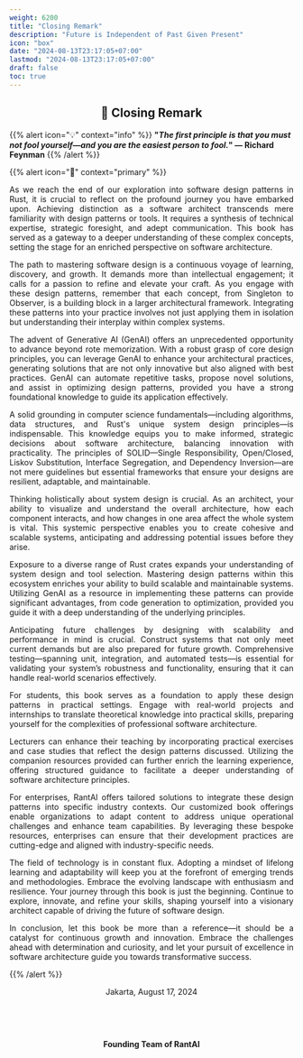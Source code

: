 ```yaml
---
weight: 6200
title: "Closing Remark"
description: "Future is Independent of Past Given Present"
icon: "box"
date: "2024-08-13T23:17:05+07:00"
lastmod: "2024-08-13T23:17:05+07:00"
draft: false
toc: true
---
```


<center>

## 🚪 Closing Remark

</center>

{{% alert icon="💡" context="info" %}}
<strong>"<em>The first principle is that you must not fool yourself—and you are the easiest person to fool.</em>" — Richard Feynman</strong>
{{% /alert %}}

{{% alert icon="🚪" context="primary" %}}

<p style="text-align: justify;">
As we reach the end of our exploration into software design patterns in Rust, it is crucial to reflect on the profound journey you have embarked upon. Achieving distinction as a software architect transcends mere familiarity with design patterns or tools. It requires a synthesis of technical expertise, strategic foresight, and adept communication. This book has served as a gateway to a deeper understanding of these complex concepts, setting the stage for an enriched perspective on software architecture.
</p>

<p style="text-align: justify;">
The path to mastering software design is a continuous voyage of learning, discovery, and growth. It demands more than intellectual engagement; it calls for a passion to refine and elevate your craft. As you engage with these design patterns, remember that each concept, from Singleton to Observer, is a building block in a larger architectural framework. Integrating these patterns into your practice involves not just applying them in isolation but understanding their interplay within complex systems.
</p>

<p style="text-align: justify;">
The advent of Generative AI (GenAI) offers an unprecedented opportunity to advance beyond rote memorization. With a robust grasp of core design principles, you can leverage GenAI to enhance your architectural practices, generating solutions that are not only innovative but also aligned with best practices. GenAI can automate repetitive tasks, propose novel solutions, and assist in optimizing design patterns, provided you have a strong foundational knowledge to guide its application effectively.
</p>

<p style="text-align: justify;">
A solid grounding in computer science fundamentals—including algorithms, data structures, and Rust's unique system design principles—is indispensable. This knowledge equips you to make informed, strategic decisions about software architecture, balancing innovation with practicality. The principles of SOLID—Single Responsibility, Open/Closed, Liskov Substitution, Interface Segregation, and Dependency Inversion—are not mere guidelines but essential frameworks that ensure your designs are resilient, adaptable, and maintainable.
</p>

<p style="text-align: justify;">
Thinking holistically about system design is crucial. As an architect, your ability to visualize and understand the overall architecture, how each component interacts, and how changes in one area affect the whole system is vital. This systemic perspective enables you to create cohesive and scalable systems, anticipating and addressing potential issues before they arise.
</p>

<p style="text-align: justify;">
Exposure to a diverse range of Rust crates expands your understanding of system design and tool selection. Mastering design patterns within this ecosystem enriches your ability to build scalable and maintainable systems. Utilizing GenAI as a resource in implementing these patterns can provide significant advantages, from code generation to optimization, provided you guide it with a deep understanding of the underlying principles.
</p>

<p style="text-align: justify;">
Anticipating future challenges by designing with scalability and performance in mind is crucial. Construct systems that not only meet current demands but are also prepared for future growth. Comprehensive testing—spanning unit, integration, and automated tests—is essential for validating your system’s robustness and functionality, ensuring that it can handle real-world scenarios effectively.
</p>

<p style="text-align: justify;">
For students, this book serves as a foundation to apply these design patterns in practical settings. Engage with real-world projects and internships to translate theoretical knowledge into practical skills, preparing yourself for the complexities of professional software architecture.
</p>

<p style="text-align: justify;">
Lecturers can enhance their teaching by incorporating practical exercises and case studies that reflect the design patterns discussed. Utilizing the companion resources provided can further enrich the learning experience, offering structured guidance to facilitate a deeper understanding of software architecture principles.
</p>

<p style="text-align: justify;">
For enterprises, RantAI offers tailored solutions to integrate these design patterns into specific industry contexts. Our customized book offerings enable organizations to adapt content to address unique operational challenges and enhance team capabilities. By leveraging these bespoke resources, enterprises can ensure that their development practices are cutting-edge and aligned with industry-specific needs.
</p>

<p style="text-align: justify;">
The field of technology is in constant flux. Adopting a mindset of lifelong learning and adaptability will keep you at the forefront of emerging trends and methodologies. Embrace the evolving landscape with enthusiasm and resilience. Your journey through this book is just the beginning. Continue to explore, innovate, and refine your skills, shaping yourself into a visionary architect capable of driving the future of software design.
</p>

<p style="text-align: justify;">
In conclusion, let this book be more than a reference—it should be a catalyst for continuous growth and innovation. Embrace the challenges ahead with determination and curiosity, and let your pursuit of excellence in software architecture guide you towards transformative success.
</p>

{{% /alert %}}

<center>

Jakarta, August 17, 2024

&nbsp;

&nbsp;


<strong>Founding Team of RantAI</strong>

</center>